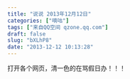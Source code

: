 ```yaml
---
title: "说说 2013年12月12日"
categories: ["嘀咕"]
tags: ["来自QQ空间 qzone.qq.com"]
draft: false
slug: "bXLhP8"
date: "2013-12-12 10:13:28"
---
```


打开各个网页，清一色的在骂假日办！！！

